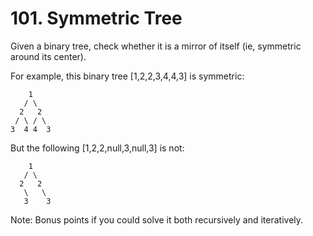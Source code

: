 # 101. Symmetric Tree

Given a binary tree, check whether it is a mirror of itself (ie, symmetric around its center).

For example, this binary tree [1,2,2,3,4,4,3] is symmetric:
````
    1
   / \
  2   2
 / \ / \
3  4 4  3
````
But the following [1,2,2,null,3,null,3] is not:
````
    1
   / \
  2   2
   \   \
   3    3
````
Note:
Bonus points if you could solve it both recursively and iteratively. 